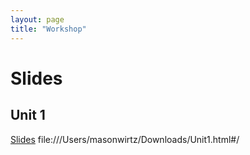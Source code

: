 ```yaml
---
layout: page
title: "Workshop"
---
```


# Slides

## Unit 1
[Slides](file:///Users/masonwirtz/Downloads/Unit1.html#/)
file:///Users/masonwirtz/Downloads/Unit1.html#/
